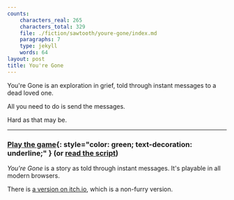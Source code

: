 ```yaml
---
counts:
    characters_real: 265
    characters_total: 329
    file: ./fiction/sawtooth/youre-gone/index.md
    paragraphs: 7
    type: jekyll
    words: 64
layout: post
title: You're Gone
---
```


You're Gone is an exploration in grief, told through instant messages to a dead loved one.

All you need to do is send the messages.

Hard as that may be.

-----

### [Play the game](play){: style="color: green; text-decoration: underline;" } (or [read the script](script))

*You're Gone* is a story as told through instant messages. It's playable in all modern browsers.

There is [a version on itch.io](https://makyo.itch.io/youre-gone), which is a non-furry version.
